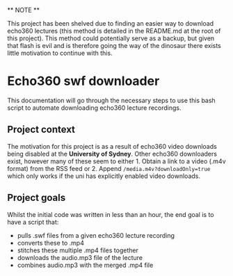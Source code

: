 ** NOTE **

This project has been shelved due to finding an easier way to download echo360 lectures (this method is detailed in the README.md at the root of this project). This method could potentially serve as a backup, but given that flash is evil and is therefore going the way of the dinosaur there exists little motivation to continue with this. 

# Echo360 swf downloader

This documentation will go through the necessary steps to use this bash script to automate downloading echo360 lecture recordings.

## Project context
The motivation for this project is as a result of echo360 video downloads being disabled at the **University of Sydney**. Other echo360 downloaders exist, however many of these seem to either 1. Obtain a link to a video (.m4v format) from the RSS feed or 2. Append `/media.m4v?downloadOnly=true` which only works if the uni has explicitly enabled video downloads.

## Project goals
Whilst the initial code was written in less than an hour, the end goal is to have a script that:
- pulls .swf files from a given echo360 lecture recording
- converts these to .mp4
- stitches these multiple .mp4 files together
- downloads the audio.mp3 file of the lecture
- combines audio.mp3 with the merged .mp4 file
